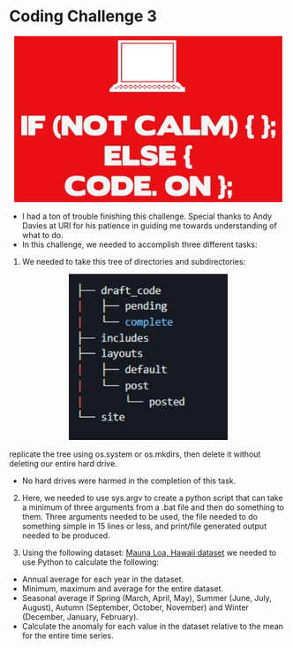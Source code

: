 # Coding Challenge 3

<p align="center">
  <img height="300" src="https://github.com/KelseyTichenor/NRS528_Class/blob/main/Images/keep_calm.jpg?raw=true">
</p>

* I had a ton of trouble finishing this challenge. Special thanks to Andy Davies at URI for his patience in guiding me towards understanding of what to do.
* In this challenge, we needed to accomplish three different tasks:

1. We needed to take this tree of directories and subdirectories:

<p align="center">
  <img height="300" src="https://github.com/KelseyTichenor/NRS528_Class/blob/main/Images/CC3_Directory.jpg?raw=true">
</p>

replicate the tree using os.system or os.mkdirs, then delete it without deleting our entire hard drive.
* No hard drives were harmed in the completion of this task.

2. Here, we needed to use sys.argv to create a python script that can take a minimum of three arguments from a .bat file and then do something to them.
Three arguments needed to be used, the file needed to do something simple in 15 lines or less, and print/file generated output needed to be produced.

3. Using the following dataset: [Mauna Loa, Hawaii dataset](https://github.com/datasets/co2-ppm-daily/tree/master/data/)
we needed to use Python to calculate the following:
* Annual average for each year in the dataset.
* Minimum, maximum and average for the entire dataset.
* Seasonal average if Spring (March, April, May), Summer (June, July, August), Autumn (September, October, November) and Winter (December, January, February).
* Calculate the anomaly for each value in the dataset relative to the mean for the entire time series.
